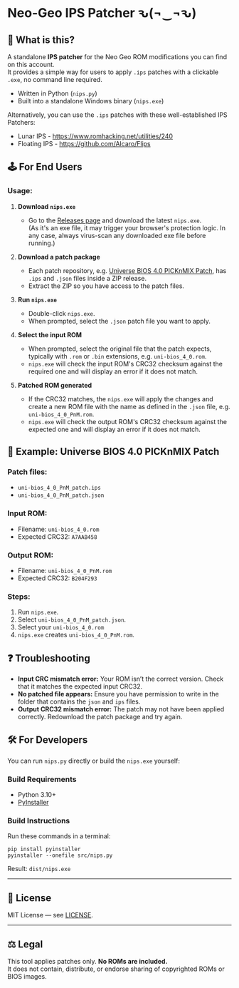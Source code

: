 # Neo-Geo IPS Patcher ԅ(¬‿¬ԅ)


## 🔧 What is this?

A standalone **IPS patcher** for the Neo Geo ROM modifications you can find on this account.  
It provides a simple way for users to apply `.ips` patches with a clickable `.exe`, no command line required.

- Written in Python (`nips.py`)  
- Built into a standalone Windows binary (`nips.exe`)  

Alternatively, you can use the `.ips` patches with these well-established IPS Patchers:  
- Lunar IPS - https://www.romhacking.net/utilities/240  
- Floating IPS - https://github.com/Alcaro/Flips


## 🕹️ For End Users

### Usage:

1. **Download `nips.exe`**  
   - Go to the [Releases page](../../releases) and download the latest `nips.exe`.  
     (As it's an exe file, it may trigger your browser's protection logic. In any case, always virus-scan any downloaded exe file before running.)  

2. **Download a patch package**  
   - Each patch repository, e.g. [Universe BIOS 4.0 PICKnMIX Patch](https://github.com/clearpaper/uni-bios_4_0_PnM), has `.ips` and `.json` files inside a ZIP release.  
   - Extract the ZIP so you have access to the patch files.

3. **Run `nips.exe`**  
   - Double-click `nips.exe`.  
   - When prompted, select the `.json` patch file you want to apply.

4. **Select the input ROM**  
   - When prompted, select the original file that the patch expects, typically with `.rom` or `.bin` extensions, e.g. `uni-bios_4_0.rom`.  
   - `nips.exe` will check the input ROM's CRC32 checksum against the required one and will display an error if it does not match.

5. **Patched ROM generated**  
   - If the CRC32 matches, the `nips.exe` will apply the changes and create a new ROM file with the name as defined in the `.json` file, e.g. `uni-bios_4_0_PnM.rom`.
   - `nips.exe` will check the output ROM's CRC32 checksum against the expected one and will display an error if it does not match.  


## 🚀 Example: Universe BIOS 4.0 PICKnMIX Patch

### Patch files:
- `uni-bios_4_0_PnM_patch.ips`  
- `uni-bios_4_0_PnM_patch.json`  

### Input ROM:
- Filename: `uni-bios_4_0.rom`  
- Expected CRC32: `A7AAB458`  

### Output ROM:
- Filename: `uni-bios_4_0_PnM.rom`  
- Expected CRC32: `B204F293`  

### Steps:
1. Run `nips.exe`.  
2. Select `uni-bios_4_0_PnM_patch.json`.  
3. Select your `uni-bios_4_0.rom`  
4. `nips.exe` creates `uni-bios_4_0_PnM.rom`.  


## ❓ Troubleshooting
- **Input CRC mismatch error:** Your ROM isn’t the correct version. Check that it matches the expected input CRC32.  
- **No patched file appears:** Ensure you have permission to write in the folder that contains the `json` and `ips` files.   
- **Output CRC32 mismatch error:** The patch may not have been applied correctly. Redownload the patch package and try again.  


## 🛠 For Developers

You can run `nips.py` directly or build the `nips.exe` yourself:

### Build Requirements
- Python 3.10+  
- [PyInstaller](https://pyinstaller.org)  

### Build Instructions

Run these commands in a terminal:

```
pip install pyinstaller
pyinstaller --onefile src/nips.py
```

Result: `dist/nips.exe`

---


## 📜 License
MIT License — see [LICENSE](LICENSE).  

---

## ⚖️ Legal
This tool applies patches only.  **No ROMs are included.**  
It does not contain, distribute, or endorse sharing of copyrighted ROMs or BIOS images.  
